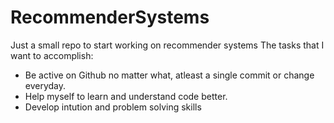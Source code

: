 # RecommenderSystems
Just a small repo to start working on recommender systems
The tasks that I want to accomplish:
- Be active on Github no matter what, atleast a single commit or change everyday.
- Help myself to learn and understand code better.
- Develop intution and problem solving skills

